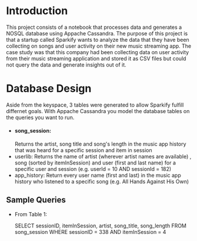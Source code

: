 # Introduction

This project consists of a notebook that processes data and generates a NOSQL database using Appache Cassandra. The purpose of this project is that a startup called Sparkify wants to analyze the data that they have been collecting on songs and user activity on their new music streaming app. The case study was that this company had been collecting data on user activity from their music streaming application and stored it as CSV files but could not query the data and generate insights out of it.

# Database Design
Aside from the keyspace, 3 tables were generated to allow Sparkify fulfill differnet goals. With Appache Cassandra you model the database tables on the queries you want to run.

- #### song_session: 
  Returns the artist, song title and song's length in the music app history that was heard for a specific session and item in session
- userlib: Returns the name of artist (wherever artist names are available) , song (sorted by itemInSession) and user (first and last name) for a specific user and session (e.g.     userId = 10 AND sessionId = 182)
- app_history:  Return every user name (first and last) in the music app history who listened to a specific song (e.g. All Hands Against His Own)

## Sample Queries
- From Table 1:

  SELECT sessionID, itemInSession, artist, song_title, song_length FROM song_session WHERE  sessionID  = 338 AND itemInSession = 4
